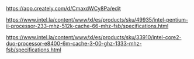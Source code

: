 https://app.creately.com/d/CmaxdWCy8Pa/edit

https://www.intel.la/content/www/xl/es/products/sku/49935/intel-pentium-ii-processor-233-mhz-512k-cache-66-mhz-fsb/specifications.html

https://www.intel.la/content/www/xl/es/products/sku/33910/intel-core2-duo-processor-e8400-6m-cache-3-00-ghz-1333-mhz-fsb/specifications.html

